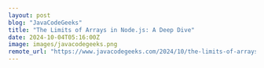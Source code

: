 ```yaml
---
layout: post
blog: "JavaCodeGeeks"
title: "The Limits of Arrays in Node.js: A Deep Dive"
date: 2024-10-04T05:16:00Z
image: images/javacodegeeks.png
remote_url: "https://www.javacodegeeks.com/2024/10/the-limits-of-arrays-in-node-js-a-deep-dive.html"
---
```

